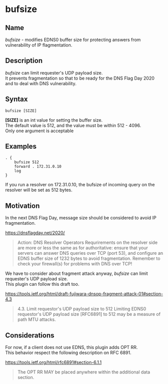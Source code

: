 # bufsize
## Name
*bufsize* - modifies EDNS0 buffer size for protecting answers from vulnerability of IP flagmentation.

## Description
*bufsize* can limit requester's UDP payload size.  
It prevents fragmentation so that to be ready for the DNS Flag Day 2020 and to deal with DNS vulnerability.

## Syntax
```text
bufsize [SIZE]
```

**[SIZE]** is an int value for setting the buffer size.  
The default value is 512, and the value must be within 512 - 4096.  
Only one argument is acceptable

## Examples
```text
. {
    bufsize 512
    forward . 172.31.0.10
    log
}
```

If you run a resolver on 172.31.0.10, the bufsize of incoming query on the resolver will be set as 512 bytes.

## Motivation
In the next DNS Flag Day, message size should be considered to avoid IP fragmentation.  

https://dnsflagday.net/2020/
> Action: DNS Resolver Operators
> Requrirements on the resolver side are more or less the same as for authoritative: ensure that your servers can answer DNS queries over TCP (port 53), and configure an EDNS buffer size of 1232 bytes to avoid fragmentation. Remember to check your firewall(s) for problems with DNS over TCP!

We have to consider about fragment attack anyway, *bufsize* can limit requester's UDP payload size.  
This plugin can follow this draft too.  

https://tools.ietf.org/html/draft-fujiwara-dnsop-fragment-attack-01#section-4.3
> 4.3.  Limit requestor's UDP payload size to 512
>    Limiting EDNS0 requestor's UDP payload size [RFC6891] to 512 may be a
>    measure of path MTU attacks.

## Considerations
For now, if a client does not use EDNS, this plugin adds OPT RR.  
This behavior respect the following description on RFC 6891.

https://tools.ietf.org/html/rfc6891#section-6.1.1
> The OPT RR MAY be placed anywhere within the additional data section.